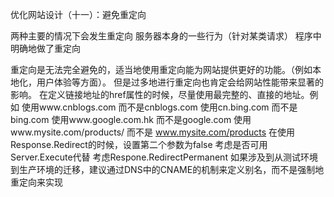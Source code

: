 优化网站设计（十一）：避免重定向

两种主要的情况下会发生重定向
    服务器本身的一些行为（针对某类请求）
    程序中明确地做了重定向

重定向是无法完全避免的，适当地使用重定向能为网站提供更好的功能。（例如本地化，用户体验等方面）。
但是过多地进行重定向也肯定会给网站性能带来显著的影响。
    在定义链接地址的href属性的时候，尽量使用最完整的、直接的地址。例如
    使用www.cnblogs.com 而不是cnblogs.com
    使用cn.bing.com 而不是bing.com
    使用www.google.com.hk 而不是google.com
    使用www.mysite.com/products/ 而不是 www.mysite.com/products
    在使用Response.Redirect的时候，设置第二个参数为false
    考虑是否可用Server.Execute代替
    考虑Respone.RedirectPermanent
    如果涉及到从测试环境到生产环境的迁移，建议通过DNS中的CNAME的机制来定义别名，而不是强制地重定向来实现